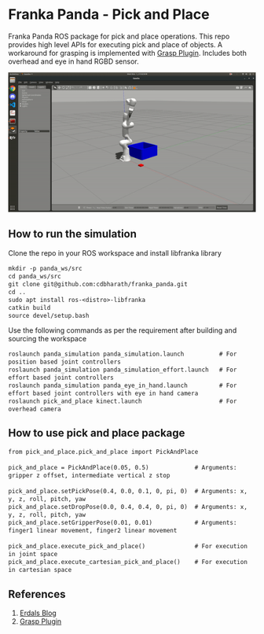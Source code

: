 # Franka Panda - Pick and Place
Franka Panda ROS package for pick and place operations. This repo provides high level APIs for executing pick and place of objects. A workaround for grasping is implemented with [Grasp Plugin](https://github.com/JenniferBuehler/gazebo-pkgs "Grasp Plugin"). Includes both overhead and eye in hand RGBD sensor.

![alt text](./data/pick&place.gif "Pick and Place")

## How to run the simulation
Clone the repo in your ROS workspace and install libfranka library 
```
mkdir -p panda_ws/src
cd panda_ws/src
git clone git@github.com:cdbharath/franka_panda.git
cd ..
sudo apt install ros-<distro>-libfranka
catkin build
source devel/setup.bash
```
Use the following commands as per the requirement after building and sourcing the workspace
```
roslaunch panda_simulation panda_simulation.launch          # For position based joint controllers 
roslaunch panda_simulation panda_simulation_effort.launch   # For effort based joint controllers
roslaunch panda_simulation panda_eye_in_hand.launch         # For effort based joint controllers with eye in hand camera
roslaunch pick_and_place kinect.launch                      # For overhead camera 
```
## How to use pick and place package

```
from pick_and_place.pick_and_place import PickAndPlace

pick_and_place = PickAndPlace(0.05, 0.5)             # Arguments: gripper z offset, intermediate vertical z stop
    
pick_and_place.setPickPose(0.4, 0.0, 0.1, 0, pi, 0)  # Arguments: x, y, z, roll, pitch, yaw 
pick_and_place.setDropPose(0.0, 0.4, 0.4, 0, pi, 0)  # Arguments: x, y, z, roll, pitch, yaw
pick_and_place.setGripperPose(0.01, 0.01)            # Arguments: finger1 linear movement, finger2 linear movement  
    
pick_and_place.execute_pick_and_place()              # For execution in joint space
pick_and_place.execute_cartesian_pick_and_place()    # For execution in cartesian space
```

## References

1. [Erdals Blog](https://erdalpekel.de/?p=55 "Erdals Blog")
2. [Grasp Plugin](https://github.com/JenniferBuehler/gazebo-pkgs "Grasp Plugin")
